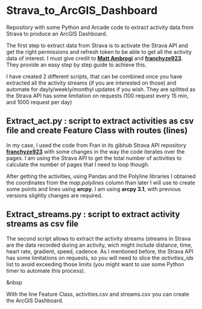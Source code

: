 # Strava_to_ArcGIS_Dashboard
Repository with some Python and Arcade code to extract activity data from Strava to produce an ArcGIS Dashboard.

The first step to extract data from Strava is to activate the Strava API and get the right permissions and refresh token to be able to get all the activity data of interest. I must give credit to <b><a href="https://towardsdatascience.com/using-the-strava-api-and-pandas-to-explore-your-activity-data-d94901d9bfde">Matt Ambrogi</a></b> and <b><a href="https://www.youtube.com/watch?v=sgscChKfGyg&t=258s">franchyze923</a></b>. They provide an easy step by step guide to achieve this.

I have created 2 different scripts, that can be combined once you have extracted all the activity streams (if you are interested on those) and automate for dayly/weekly/monthyl updates if you wish. They are splitted as the Strava API has some limitation on requests (100 request every 15 min, and 1000 request per day)

<h2>Extract_act.py : script to extract activities as csv file and create Feature Class with routes (lines)</h2>
In my case, I used the code from Fran in its gibhub Strava API repository <b><a href="https://github.com/franchyze923/Code_From_Tutorials/tree/master/Strava_Api">franchyze923</a></b> with some changes in the way the code iterates over the pages. I am using the Strava API to get the total number of activities to calculate the number of pages that I need to loop though.

After getting the activities, using Pandas and the Polyline libraries I obtained the coordinates from the <i>map.polylines</i> column than later I will use to create some points and lines using <b>arcpy</b>. I am using <b>arcpy 3.1</b>, with previous versions slightly changes are required.

<h2>Extract_streams.py : script to extract activity streams as csv file</h2>
The second script allows to extract the activity streams (streams in Strava are the data recorded during an activity, wich might include distance, time, heart rate, gradient, speed, cadence. As I mentioned before, the Strava API has some limitations on requests, so you will need to slice the <i>activities_ids</i> list to avoid exceeding those limits (you might want to use some Python timer to automate this process).

&nbsp

With the line Feature Class, activities.csv and streams.csv you can create the ArcGIS Dashboard.
